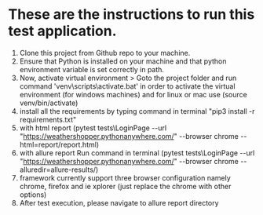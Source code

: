 
# These are the instructions to run this test application.

1. Clone this project from Github repo to your machine.
2. Ensure that Python is installed on your machine and that python environment variable is set correctly in path.
3. Now, activate virtual environment > Goto the project folder and run command 'venv\scripts\activate.bat' in order to activate the virtual environment (for windows machines) and for linux or mac use (source venv/bin/activate)
4. install all the requirements by typing command in terminal "pip3 install -r requirements.txt"
5. with html report (pytest tests\LoginPage --url "https://weathershopper.pythonanywhere.com/" --browser chrome --html=report/report.html)
6. with allure report Run command in terminal (pytest tests\LoginPage --url "https://weathershopper.pythonanywhere.com/" --browser chrome --alluredir=allure-results/)
7. framework currently support three browser configuration namely chrome, firefox and ie xplorer (just replace the chrome with other options)
8. After test execution, please navigate to allure report directory

